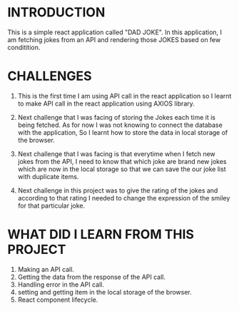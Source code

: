 # INTRODUCTION

This is a simple react application called "DAD JOKE". In this application, I am fetching jokes from an API and rendering those JOKES based on few conditition.

# CHALLENGES

1. This is the first time I am using API call in the react application so I learnt to make API call in the react application using AXIOS library.

2. Next challenge that I was facing of storing the Jokes each time it is being fetched. As for now I was not knowing to connect the database with the application, So I learnt how to store the data in local storage of the browser.

3. Next challenge that I was facing is that everytime when I fetch new jokes from the API, I need to know that which joke are brand new jokes which are now in the local storage so that we can save the our joke list with duplicate items.

4. Next challenge in this project was to give the rating of the jokes and according to that rating I needed to change the expression of the smiley for that particular joke.


# WHAT DID I LEARN FROM THIS PROJECT

1. Making an API call.
2. Getting the data from the response of the API call.
3. Handling error in the API call.
4. setting and getting item in the local storage of the browser.
5. React component lifecycle.
